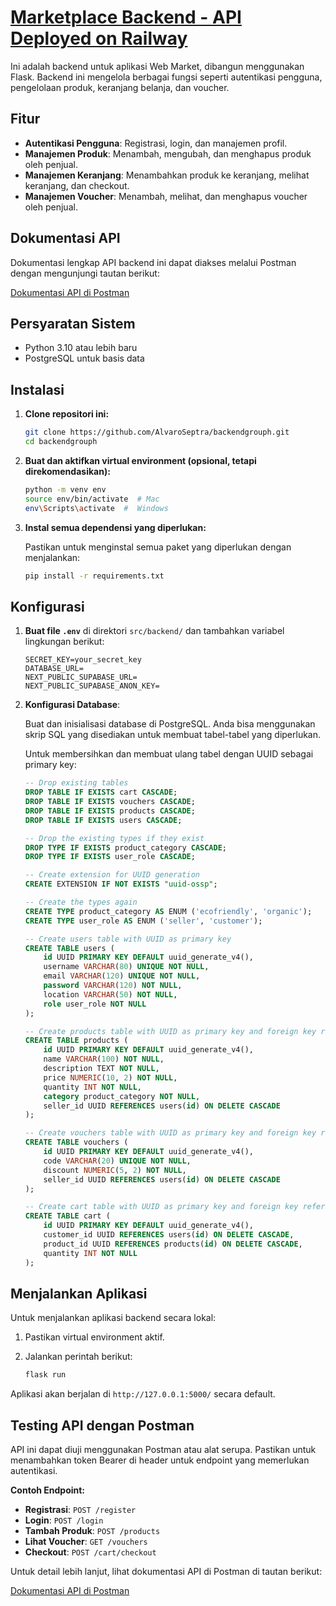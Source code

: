 # [Marketplace Backend - API Deployed on Railway](https://efficient-rejoicing-production.up.railway.app/)

Ini adalah backend untuk aplikasi Web Market, dibangun menggunakan Flask. Backend ini mengelola berbagai fungsi seperti autentikasi pengguna, pengelolaan produk, keranjang belanja, dan voucher.

## Fitur

- **Autentikasi Pengguna**: Registrasi, login, dan manajemen profil.
- **Manajemen Produk**: Menambah, mengubah, dan menghapus produk oleh penjual.
- **Manajemen Keranjang**: Menambahkan produk ke keranjang, melihat keranjang, dan checkout.
- **Manajemen Voucher**: Menambah, melihat, dan menghapus voucher oleh penjual.

## Dokumentasi API

Dokumentasi lengkap API backend ini dapat diakses melalui Postman dengan mengunjungi tautan berikut:

[Dokumentasi API di Postman](https://documenter.getpostman.com/view/35996327/2sA3s3JC3j#8a5cd7f8-fb93-41e7-acab-f4e5e85592fc)

## Persyaratan Sistem

- Python 3.10 atau lebih baru
- PostgreSQL untuk basis data

## Instalasi

1. **Clone repositori ini:**

   ```bash
   git clone https://github.com/AlvaroSeptra/backendgrouph.git
   cd backendgrouph
   ```

2. **Buat dan aktifkan virtual environment (opsional, tetapi direkomendasikan):**

   ```bash
   python -m venv env
   source env/bin/activate  # Mac
   env\Scripts\activate  #  Windows
   ```

3. **Instal semua dependensi yang diperlukan:**

   Pastikan untuk menginstal semua paket yang diperlukan dengan menjalankan:

   ```bash
   pip install -r requirements.txt
   ```

## Konfigurasi

1. **Buat file `.env`** di direktori `src/backend/` dan tambahkan variabel lingkungan berikut:

   ```
   SECRET_KEY=your_secret_key
   DATABASE_URL=
   NEXT_PUBLIC_SUPABASE_URL=
   NEXT_PUBLIC_SUPABASE_ANON_KEY=
   ```

2. **Konfigurasi Database**:

   Buat dan inisialisasi database di PostgreSQL. Anda bisa menggunakan skrip SQL yang disediakan untuk membuat tabel-tabel yang diperlukan.

   Untuk membersihkan dan membuat ulang tabel dengan UUID sebagai primary key:

   ```sql
   -- Drop existing tables
   DROP TABLE IF EXISTS cart CASCADE;
   DROP TABLE IF EXISTS vouchers CASCADE;
   DROP TABLE IF EXISTS products CASCADE;
   DROP TABLE IF EXISTS users CASCADE;

   -- Drop the existing types if they exist
   DROP TYPE IF EXISTS product_category CASCADE;   
   DROP TYPE IF EXISTS user_role CASCADE;

   -- Create extension for UUID generation
   CREATE EXTENSION IF NOT EXISTS "uuid-ossp";

   -- Create the types again
   CREATE TYPE product_category AS ENUM ('ecofriendly', 'organic');
   CREATE TYPE user_role AS ENUM ('seller', 'customer');

   -- Create users table with UUID as primary key
   CREATE TABLE users (
       id UUID PRIMARY KEY DEFAULT uuid_generate_v4(),
       username VARCHAR(80) UNIQUE NOT NULL,
       email VARCHAR(120) UNIQUE NOT NULL,
       password VARCHAR(120) NOT NULL,
       location VARCHAR(50) NOT NULL,
       role user_role NOT NULL
   );

   -- Create products table with UUID as primary key and foreign key reference to users
   CREATE TABLE products (
       id UUID PRIMARY KEY DEFAULT uuid_generate_v4(),
       name VARCHAR(100) NOT NULL,
       description TEXT NOT NULL,
       price NUMERIC(10, 2) NOT NULL,
       quantity INT NOT NULL,
       category product_category NOT NULL,
       seller_id UUID REFERENCES users(id) ON DELETE CASCADE
   );

   -- Create vouchers table with UUID as primary key and foreign key reference to users
   CREATE TABLE vouchers (
       id UUID PRIMARY KEY DEFAULT uuid_generate_v4(),
       code VARCHAR(20) UNIQUE NOT NULL,
       discount NUMERIC(5, 2) NOT NULL,
       seller_id UUID REFERENCES users(id) ON DELETE CASCADE
   );

   -- Create cart table with UUID as primary key and foreign key references to users and products
   CREATE TABLE cart (
       id UUID PRIMARY KEY DEFAULT uuid_generate_v4(),
       customer_id UUID REFERENCES users(id) ON DELETE CASCADE,
       product_id UUID REFERENCES products(id) ON DELETE CASCADE,
       quantity INT NOT NULL
   );
   ```

## Menjalankan Aplikasi

Untuk menjalankan aplikasi backend secara lokal:

1. Pastikan virtual environment aktif.
2. Jalankan perintah berikut:

   ```bash
   flask run
   ```

Aplikasi akan berjalan di `http://127.0.0.1:5000/` secara default.

## Testing API dengan Postman

API ini dapat diuji menggunakan Postman atau alat serupa. Pastikan untuk menambahkan token Bearer di header untuk endpoint yang memerlukan autentikasi.

**Contoh Endpoint:**

- **Registrasi**: `POST /register`
- **Login**: `POST /login`
- **Tambah Produk**: `POST /products`
- **Lihat Voucher**: `GET /vouchers`
- **Checkout**: `POST /cart/checkout`

Untuk detail lebih lanjut, lihat dokumentasi API di Postman di tautan berikut:

[Dokumentasi API di Postman](https://documenter.getpostman.com/view/35996327/2sA3s3JC3j#8a5cd7f8-fb93-41e7-acab-f4e5e85592fc)

